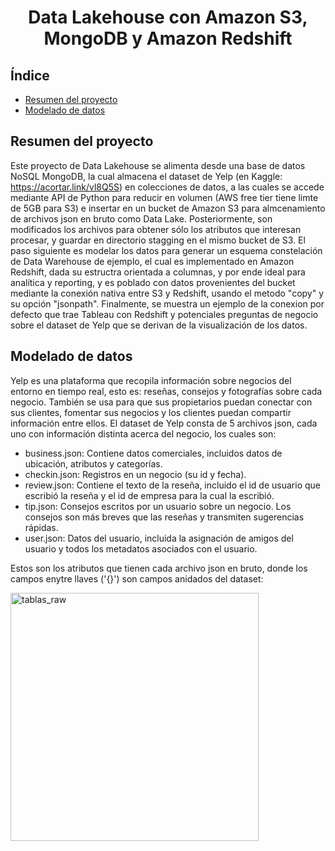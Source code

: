 <h1 align="center"> Data Lakehouse con Amazon S3, MongoDB y Amazon Redshift </h1>

## Índice

- [Resumen del proyecto](#Resumen-del-proyecto)
- [Modelado de datos](#Modelado-de-datos)

## Resumen del proyecto
Este proyecto de Data Lakehouse se alimenta desde una base de datos NoSQL MongoDB, la cual almacena el dataset de Yelp
(en Kaggle: https://acortar.link/vl8Q5S) en colecciones de datos, a las cuales se accede mediante API de Python para
reducir en volumen (AWS free tier tiene limte de 5GB para S3) e insertar en un bucket de Amazon S3 para almcenamiento de archivos json en bruto
como Data Lake. Posteriormente, son modificados los archivos para obtener sólo los atributos que interesan procesar, y guardar
en directorio stagging en el mismo bucket de S3. El paso siguiente es modelar los datos para generar un esquema constelación
de Data Warehouse de ejemplo, el cual es implementado en Amazon Redshift, dada su estructra orientada a columnas,
y por ende ideal para analítica y reporting, y es poblado con datos provenientes del bucket mediante la conexión nativa entre S3 y
Redshift, usando el metodo "copy" y su opción "jsonpath". Finalmente, se muestra un ejemplo de la conexion por defecto que trae
Tableau con Redshift y potenciales preguntas de negocio sobre el dataset de Yelp que se derivan de la visualización de los datos.

## Modelado de datos
Yelp es una plataforma que recopila información sobre negocios del entorno en tiempo real, esto es: reseñas, consejos y fotografías sobre cada negocio. También
se usa para que sus propietarios puedan conectar con sus clientes, fomentar sus negocios y los clientes puedan compartir información entre ellos.
El dataset de Yelp consta de 5 archivos json, cada uno con información distinta acerca del negocio, los cuales son:

-  business.json: Contiene datos comerciales, incluidos datos de ubicación, atributos y categorías.
-  checkin.json: Registros en un negocio (su id y fecha).
-  review.json: Contiene el texto de la reseña, incluido el id de usuario que escribió la reseña y el id de empresa para la cual la escribió.
-  tip.json: Consejos escritos por un usuario sobre un negocio. Los consejos son más breves que las reseñas y transmiten sugerencias rápidas.
-  user.json:	Datos del usuario, incluida la asignación de amigos del usuario y todos los metadatos asociados con el usuario.

Estos son los atributos que tienen cada archivo json en bruto, donde los campos enytre llaves ('{}') son campos anidados del dataset:

<img width="397" alt="tablas_raw" src="https://github.com/Cris-Neumann/Data-Lakehouse-with-Amazon-S3-and-Redshift/assets/99703152/a78b6bc8-e269-45be-9bbe-28fd1699ff3b">




